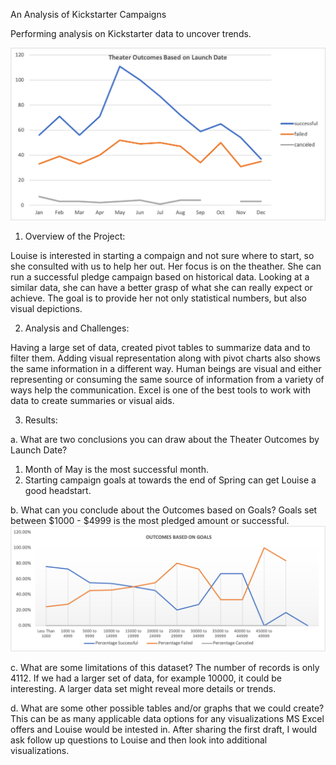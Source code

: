  An Analysis of Kickstarter Campaigns

Performing analysis on Kickstarter data to uncover trends.

![TheatreOutcomesBasedOnLaunchDate.png](resources/TheatreOutcomesBasedOnLaunchDate.png)

1. Overview of the Project:  

Louise is interested in starting a compaign and not sure where to start, so she consulted with us to help her out. Her focus is on the theather. She can run a successful pledge campaign based on  historical data. Looking at a similar data, she can have a better grasp of what she can really expect or achieve. The goal is to provide her not only statistical numbers, but also visual depictions. 

2. Analysis and Challenges: 

Having a large set of data, created pivot tables to summarize data and to filter them. Adding visual representation along with pivot charts also shows the same information in a different way. Human beings are visual and either representing or consuming the same source of information from a variety of ways help the communication. Excel is one of the best tools to work with data to create summaries or visual aids.

3. Results: 

a. What are two conclusions you can draw about the Theater Outcomes by Launch Date?
   1. Month of May is the most successful month.
   2. Starting campaign goals at towards the end of Spring can get Louise a good headstart.

b. What can you conclude about the Outcomes based on Goals? 
Goals set between $1000 - $4999 is the most pledged amount or successful.
![OutcomesBasedOnGoals.png](resources/OutcomesBasedOnGoals.png)


c. What are some limitations of this dataset? 
The number of records is only 4112. If we had a larger set of data, for example 10000, it could be interesting. A larger data set might reveal more details or trends.

d. What are some other possible tables and/or graphs that we could create? 
This can be as many applicable data options for any visualizations MS Excel offers and Louise would be intested in. After sharing the first draft, I would ask follow up questions to Louise and then look into additional visualizations.

